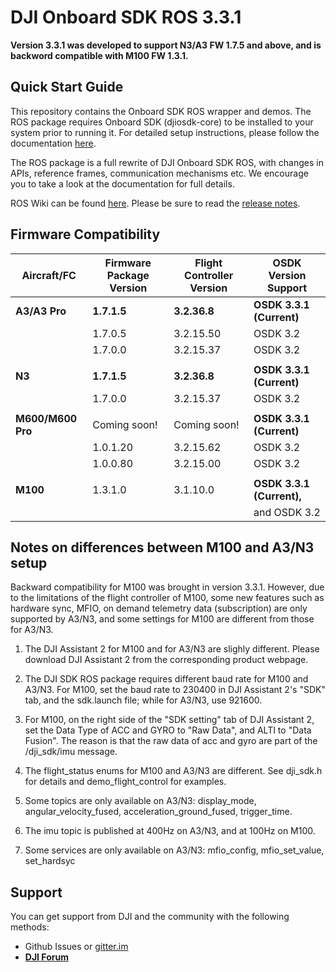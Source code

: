 # DJI Onboard SDK ROS  3.3.1

**Version 3.3.1 was developed to support N3/A3 FW 1.7.5 and above, and is backword compatible with M100 FW 1.3.1.**

## Quick Start Guide 

This repository contains the Onboard SDK ROS wrapper and demos. The ROS package requires Onboard SDK (djiosdk-core) to be installed to your system prior to running it. For detailed setup instructions, please follow the documentation [here](http://developer.dji.com/onboard-sdk/documentation/sample-doc/sample-setup.html#ros-oes). 

The ROS package is a full rewrite of DJI Onboard SDK ROS, with changes in APIs, reference frames, communication mechanisms etc. We encourage you to take a look at the documentation for full details. 

ROS Wiki can be found [here](http://wiki.ros.org/dji_sdk). Please be sure to read the [release notes](https://developer.dji.com/onboard-sdk/documentation/appendix/releaseNotes.html).

## Firmware Compatibility

| Aircraft/FC       | Firmware Package Version | Flight Controller Version  | OSDK Version Support      |
|---------------    |--------------------------|----------------------------|----------------------     |
| **A3/A3 Pro**     | **1.7.1.5**              | **3.2.36.8**               | **OSDK 3.3.1 (Current)**  |
|                   | 1.7.0.5                  | 3.2.15.50                  | OSDK 3.2                  |
|                   | 1.7.0.0                  | 3.2.15.37                  | OSDK 3.2                  |
|                   |                          |                            |                           |
| **N3**            | **1.7.1.5**              | **3.2.36.8**               | **OSDK 3.3.1 (Current)**  |
|                   | 1.7.0.0                  | 3.2.15.37                  | OSDK 3.2                  |
|                   |                          |                            |                           |
| **M600/M600 Pro** | Coming soon!             | Coming soon!               | **OSDK 3.3.1 (Current)**  |
|                   | 1.0.1.20                 | 3.2.15.62                  | OSDK 3.2                  |
|                   | 1.0.0.80                 | 3.2.15.00                  | OSDK 3.2                  |
|                   |                          |                            |                           |
| **M100**          | 1.3.1.0                  | 3.1.10.0                   | **OSDK 3.3.1 (Current),** |
|                   |                          |                            | and OSDK 3.2              |

## Notes on differences between M100 and A3/N3 setup

Backward compatibility for M100 was brought in version 3.3.1. However, due to the limitations of the flight controller of M100, some new features such as hardware sync, MFIO, on demand telemetry data (subscription) are only supported by A3/N3, and some settings for M100 are different from those for A3/N3.

1. The DJI Assistant 2 for M100 and for A3/N3 are slighly different. Please download DJI Assistant 2 from the corresponding product webpage.

2. The DJI SDK ROS package requires different baud rate for M100 and A3/N3. For M100, set the baud rate to 230400 in DJI Assistant 2's "SDK" tab, and the sdk.launch file; while for A3/N3, use 921600.

3. For M100, on the right side of the "SDK setting" tab of DJI Assistant 2, set the Data Type of ACC and GYRO to "Raw Data", and ALTI to "Data Fusion". The reason is that the raw data of acc and gyro are part of the /dji_sdk/imu message.

4. The flight_status enums for M100 and A3/N3 are different. See dji\_sdk.h for details and demo_flight_control for examples.

5. Some topics  are only available on A3/N3: display_mode, angular_velocity_fused, acceleration_ground_fused, trigger_time. 

6. The imu topic is published at 400Hz on A3/N3, and at 100Hz on M100.

7. Some services are only available on A3/N3: mfio_config, mfio_set_value, set_hardsyc

## Support

You can get support from DJI and the community with the following methods:

- Github Issues or [gitter.im](https://gitter.im/dji-sdk/Onboard-SDK)
- [**DJI Forum**](http://forum.dev.dji.com/en)




